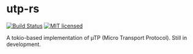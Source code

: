 # utp-rs
[![Build Status](https://travis-ci.com/lucis-fluxum/utp-rs.svg?branch=master)](https://travis-ci.com/lucis-fluxum/utp-rs)
[![MIT licensed](https://img.shields.io/badge/license-MIT-blue.svg)](./LICENSE)

A tokio-based implementation of µTP (Micro Transport Protocol). Still in development.

